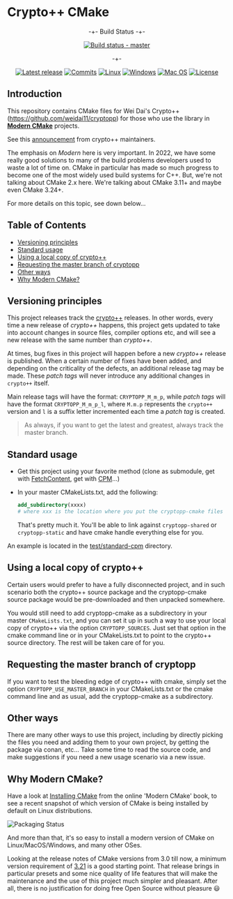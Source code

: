 # Crypto++ CMake

<div align="center">

-+- Build Status -+-

[![Build status - master][build-status-master-badge]][build-matrix]

-+-

[![Latest release][release-badge]][latest-release]
[![Commits][last-commit-badge]][commits]
[![Linux][linux-badge]][latest-release]
[![Windows][windows-badge]][latest-release]
[![Mac OS][macos-badge]][latest-release]
[![License][license-badge]][license]

</div>

## Introduction

This repository contains CMake files for Wei Dai's Crypto++
(<https://github.com/weidai11/cryptopp>) for those who use the library in
[**Modern CMake**](https://cliutils.gitlab.io/modern-cmake/) projects.

See this
[announcement](https://groups.google.com/g/cryptopp-users/c/9oDbTm8qWps) from
crypto++ maintainers.

The emphasis on *Modern* here is very important. In 2022, we have some really
good solutions to many of the build problems developers used to waste a lot of
time on. CMake in particular has made so much progress to become one of the most
widely used build systems for C++. But, we're not talking about CMake 2.x here.
We're talking about CMake 3.11+ and maybe even CMake 3.24+.

For more details on this topic, see down below...

## Table of Contents

- [Versioning principles](#versioning-principles)
- [Standard usage](#standard-usage)
- [Using a local copy of crypto++](#using-a-local-copy-of-crypto)
- [Requesting the master branch of cryptopp](#requesting-the-master-branch-of-cryptopp)
- [Other ways](#other-ways)
- [Why Modern CMake?](#why-modern-cmake)

## Versioning principles

This project releases track the [crypto++](https://github.com/weidai11/cryptopp)
releases. In other words, every time a new release of *crypto++* happens, this
project gets updated to take into account changes in source files, compiler
options etc, and will see a new release with the same number than *crypto++*.

At times, bug fixes in this project will happen before a new *crypto++* release
is published. When a certain number of fixes have been added, and depending on
the criticality of the defects, an additional release tag may be made. These
*patch tags* will never introduce any additional changes in `crypto++` itself.

Main release tags will have the format: `CRYPTOPP_M_m_p`, while *patch tags*
will have the format `CRYPTOPP_M_m_p_l`, where `M.m.p` represents the `crypto++`
version and `l` is a suffix letter incremented each time a *patch tag* is
created.

> As always, if you want to get the latest and greatest, always track the
master branch.

## Standard usage

- Get this project using your favorite method (clone as submodule, get with
  [FetchContent](https://cmake.org/cmake/help/latest/module/FetchContent.html),
  get with [CPM](https://github.com/cpm-cmake/CPM.cmake)...)

- In your master CMakeLists.txt, add the following:

  ```cmake
  add_subdirectory(xxxx)
  # where xxx is the location where you put the cryptopp-cmake files
  ```

  That's pretty much it. You'll be able to link against `cryptopp-shared` or
  `cryptopp-static` and have cmake handle everything else for you.

An example is located in the
[test/standard-cpm](https://github.com/abdes/cryptopp-cmake/tree/master/test)
directory.

## Using a local copy of crypto++

Certain users would prefer to have a fully disconnected project, and in such
scenario both the crypto++ source package and the cryptopp-cmake source package
would be pre-downloaded and then unpacked somewhere.

You would still need to add cryptopp-cmake as a subdirectory in your master
`CMakeLists.txt`, and you can set it up in such a way to use your local copy of
crypto++ via the option `CRYPTOPP_SOURCES`. Just set that option in the cmake
command line or in your CMakeLists.txt to point to the crypto++ source
directory. The rest will be taken care of for you.

## Requesting the master branch of cryptopp

If you want to test the bleeding edge of crypto++ with cmake, simply set the
option `CRYPTOPP_USE_MASTER_BRANCH` in your CMakeLists.txt or the cmake command
line and as usual, add the cryptopp-cmake as a subdirectory.

## Other ways

There are many other ways to use this project, including by directly picking the
files you need and adding them to your own project, by getting the package via
conan, etc... Take some time to read the source code, and make suggestions if
you need a new usage scenario via a new issue.

## Why Modern CMake?

Have a look at [Installing
CMake](https://cliutils.gitlab.io/modern-cmake/chapters/intro/installing.html)
from the online 'Modern CMake' book, to see a recent snapshot of which version
of CMake is being installed by default on Linux distributions.

![Packaging Status](https://repology.org/badge/vertical-allrepos/cmake.svg?columns=3&minversion=3.10.0)

And more than that, it's so easy to install a modern version of CMake on
Linux/MacOS/Windows, and many other OSes.

Looking at the release notes of CMake versions from 3.0 till now, a minimum
version requirement of
[3.21](https://cmake.org/cmake/help/latest/release/3.21.html) is a good starting
point. That release brings in particular presets and some nice quality of life
features that will make the maintenance and the use of this project much simpler
and pleasant. After all, there is no justification for doing free Open Source
without pleasure :smiley:

[build-matrix]: https://github.com/abdes/cryptopp-cmake/actions/workflows/cmake-build.yml?branch=develop
[build-status-develop-badge]: https://github.com/abdes/cryptopp-cmake/actions/workflows/cmake-build.yml/badge.svg?branch=develop
[build-status-master-badge]: https://github.com/abdes/cryptopp-cmake/actions/workflows/cmake-build.yml/badge.svg?branch=master
[commits]: https://github.com/abdes/cryptopp-cmake/commits
[last-commit-badge]: https://img.shields.io/github/last-commit/abdes/cryptopp-cmake
[latest-release]: https://github.com/abdes/cryptopp-cmake/releases/latest
[license-badge]: https://img.shields.io/github/license/abdes/cryptopp-cmake
[license]: https://opensource.org/licenses/BSD-3-Clause
[linux-badge]: https://img.shields.io/badge/OS-linux-blue
[macos-badge]: https://img.shields.io/badge/OS-macOS-blue
[release-badge]: https://img.shields.io/github/v/release/abdes/cryptopp-cmake
[windows-badge]: https://img.shields.io/badge/OS-windows-blue
